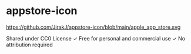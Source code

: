 # appstore-icon

https://github.com/JirakJ/appstore-icon/blob/main/apple_app_store.svg

Shared under CC0 License
✓ Free for personal and commercial use
✓ No attribution required
